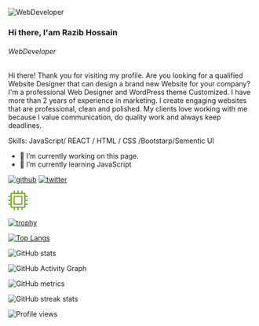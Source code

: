 ![WebDeveloper](https://pbs.twimg.com/profile_banners/1428590936058068992/1629439873/1080x360)
### Hi there, I'am Razib Hossain
###### WebDeveloper


Hi there! Thank you for visiting my profile.
Are you looking for a qualified Website Designer that can design a brand new Website for your company?
I'm a professional Web Designer and WordPress theme Customized.
I have more than 2 years of experience in marketing.
I create engaging websites that are professional, clean and polished. My clients love working with me because I value communication, do quality work and always keep deadlines.


Skills: JavaScript/ REACT / HTML / CSS /Bootstarp/Sementic UI

- 🔭 I’m currently working on this page. 
- 🌱 I’m currently learning JavaScript 


[<img src='https://cdn.jsdelivr.net/npm/simple-icons@3.0.1/icons/github.svg' alt='github' height='40'>](https://github.com/razib-dev)  [<img src='https://cdn.jsdelivr.net/npm/simple-icons@3.0.1/icons/twitter.svg' alt='twitter' height='40'>](https://twitter.com/razib_dev)  

<a href='https://docs.github.com/en/developers'><img src='https://raw.githubusercontent.com/acervenky/animated-github-badges/master/assets/devbadge.gif' width='40' height='40'></a> 

[![trophy](https://github-profile-trophy.vercel.app/?username=razib-dev)](https://github.com/ryo-ma/github-profile-trophy)

[![Top Langs](https://github-readme-stats.vercel.app/api/top-langs/?username=razib-dev)](https://github.com/anuraghazra/github-readme-stats)

![GitHub stats](https://github-readme-stats.vercel.app/api?username=razib-dev&show_icons=true)  

![GitHub Activity Graph](https://activity-graph.herokuapp.com/graph?username=razib-dev)  

![GitHub metrics](https://metrics.lecoq.io/razib-dev)  

![GitHub streak stats](https://github-readme-streak-stats.herokuapp.com/?user=razib-dev)  

![Profile views](https://gpvc.arturio.dev/razib-dev)  
